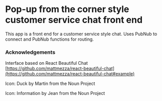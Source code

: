 Pop-up from the corner style customer service chat front end
===========================

This app is a front end for a customer service style chat. Uses PubNub to connect and PubNub functions for routing.


### Acknowledgements

Interface based on React Beautiful Chat [https://github.com/mattmezza/react-beautiful-chat](https://github.com/mattmezza/react-beautiful-chat#example)

Icon: Duck by Martin from the Noun Project

Icon: Information by Jean from the Noun Project